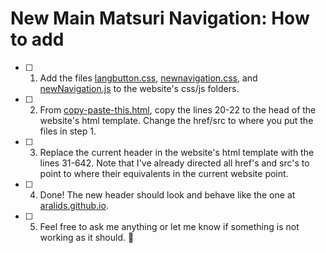 # New Main Matsuri Navigation: How to add

- [ ] 1. Add the files [langbutton.css](css/langbutton.css), [newnavigation.css](css/newnavigation.css), and [newNavigation.js](js/newNavigation.js) to the website's css/js folders.

- [ ] 2. From [copy-paste-this.html](copy-paste-this.html), copy the lines 20-22 to the head of the website's html template. Change the href/src to where you put the files in step 1.

- [ ] 3. Replace the current header in the website's html template with the lines 31-642. Note that I've already directed all href's and src's to point to where their equivalents in the current website point.

- [ ] 4. Done! The new header should look and behave like the one at [aralids.github.io](https://aralids.github.io/).

- [ ] 5. Feel free to ask me anything or let me know if something is not working as it should. :slightly_smiling_face:
